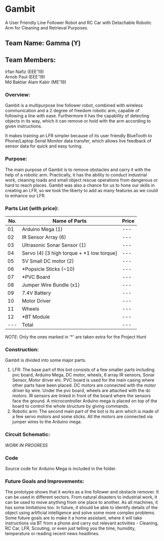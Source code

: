 # Gambit
A User Friendly Line Follower Robot and RC Car with Detachable Robotic Arm for Cleaning and 
Retrieval Purposes.
 
## Team Name: Gamma (ϒ)

## Team Members:
Irfan Nafiz (EEE'19)\
Arnob Paul (EEE'19)\
Md Baktiar Alam Kabir (ME'19)

### Overview:
Gambit is a multipurpose line follower robot, combined with wireless communication and a 2 degree of freedom robotic arm, capable of following a line with ease. Furthermore it has the capability of detecting objects in its way, which it can remove or hold with the arm according to given instructions.

It makes training an LFR simpler because of its user friendly BlueTooth to Phone/Laptop Serial Monitor data transfer, which allows live feedback of sensor data for quick and easy tuning.

### Purpose:
The main purpose of Gambit is to remove obstacles and carry it with the help of a robotic arm. 
Practically, it has the ability to conduct industrial work, cleaning roads and small object rescue operations from dangerous or hard to reach places.
Gambit was also a chance for us to hone our skills in creating an LFR, so we took the liberty to add as many features as we could to enhance our LFR.

### Parts List (with price): 
| No. | Name of Parts | Price |
| --- | --- | --- |
| 01 | Arduino Mega (1) | --- |
| 02 | IR Sensor Array (6) | --- |
| 03 | Ultrasonic Sonar Sensor (1) | --- |
| 04 | Servo (4) [3 high torque + *1 low torque] | --- |
| 05 | 5V Small DC motor (2) | --- |
| 06 | *Popsicle Sticks (~10) | --- |
| 07 | *PVC Board | --- | --- |
| 08 | Jumper Wire Bundle (x1) | --- |
| 09 | 7.4V Battery | --- | 
| 10 | Motor Driver | --- | 
| 11 | Wheels | --- |
| 12 | *BT Module | --- | 
| --- | Total | --- |
*NOTE*: Only the ones marked in '*' are taken extra for the Project Hunt

### Construction:
Gambit is divided into some major parts.
1.   LFR: The base part of this bot consists of a few smaller parts including pvc board, Arduino Mega, DC motor, wheels,  6 array IR sensors, Sonar Sensor, Motor driver etc. PVC board is used for the main casing where other parts have been placed. DC motors are connected with the motor driver by wire. Under the pvc board, wheels are attached with the dc motors. IR sensors are linked in front of the board where the sensors face the ground. A microcontroller Arduino mega is placed on top of the board to control the whole structure by giving commands.
2.   Robotic arm: The second main part of the bot is its arm which is made of a few servo motors and some sticks. All the motors are connected via jumper wires to the Arduino mega.

### Circuit Schematic:
*WORK IN PROGRESS*

### Code
Source code for Arduino Mega is included in the folder. 

### Future Goals and Improvements:
The prototype shows that it works as a line follower and obstacle remover. It can be used in different sectors. From natural disasters to industrial work, it can be used to move anything from one place to another. As all machines, it has some limitations too. In future, it should be able to identify details of the object using artificial intelligence and solve some more complex problems.
Some future goals are to make it a home assistant, where it will take instructions via BT from a phone and carry out relevant activities - Cleaning, RC Car, LFR, Scouting, or even just telling you the time, humidity, temperature or reading recent news headlines.

